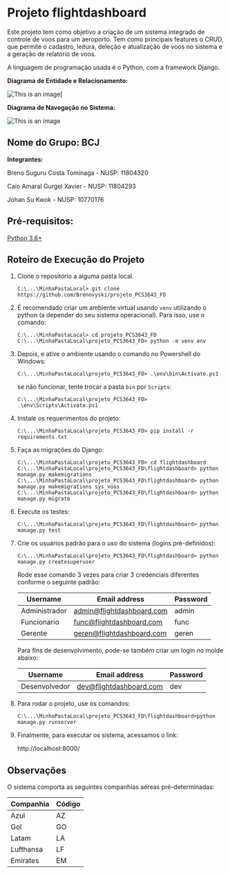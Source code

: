 # Projeto flightdashboard

Este projeto tem como objetivo a criação de um sistema integrado de controle de voos para um aeroporto. Tem como principais features o CRUD, que permite o cadastro, leitura, deleção e atualização de voos no sistema e a geração de relatório de voos. 

A linguagem de programação usada é o Python, com a framework Django.

**Diagrama de Entidade e Relacionamento:**

![This is an image](https://i.imgur.com/kcgnGWB.png)[

**Diagrama de Navegação no Sistema:**

![This is an image](https://i.imgur.com/UH5zzUy.png)

## Nome do Grupo: BCJ

**Integrantes:** 

Breno Suguru Costa Tominaga - NUSP: 11804320

Caio Amaral Gurgel Xavier - NUSP: 11804293

Johan Su Kwok - NUSP: 10770176

## Pré-requisitos:
[Python 3.6+](https://www.python.org/downloads/)


## Roteiro de Execução do Projeto

1. Clone o repositório a alguma pasta local.

    ```
    C:\...\MinhaPastaLocal> git clone https://github.com/Brenovyski/projeto_PCS3643_FD
    ```

2. É recomendado criar um ambiente virtual usando `venv` utilizando o python (a depender do seu sistema operacional). Para isso, use o comando:

    ```
    C:\...\MinhaPastaLocal> cd projeto_PCS3643_FD
    C:\...\MinhaPastaLocal\projeto_PCS3643_FD> python -m venv env
    ```

3. Depois, e ative o ambiente usando o comando no Powershell do Windows:

    ```
    C:\...\MinhaPastaLocal\projeto_PCS3643_FD> .\env\bin\Activate.ps1
    ```
    se não funcionar, tente trocar a pasta `bin` por `Scripts`:
    ```
    C:\...\MinhaPastaLocal\projeto_PCS3643_FD> .\env\Scripts\Activate.ps1
    ```

4. Instale os requerimentos do projeto:

    ```
    C:\...\MinhaPastaLocal\projeto_PCS3643_FD> pip install -r requirements.txt
    ```

5. Faça as migrações do Django:

    ```
    C:\...\MinhaPastaLocal\projeto_PCS3643_FD> cd flightdashboard
    C:\...\MinhaPastaLocal\projeto_PCS3643_FD\flightdashboard> python manage.py makemigrations
    C:\...\MinhaPastaLocal\projeto_PCS3643_FD\flightdashboard> python manage.py makemigrations sys_voos
    C:\...\MinhaPastaLocal\projeto_PCS3643_FD\flightdashboard> python manage.py migrate
    ```
6. Execute os testes:

    ```
    C:\...\MinhaPastaLocal\projeto_PCS3643_FD\flightdashboard> python manage.py test
    ```

7. Crie os usuários padrão para o uso do sistema (logins pré-definidos):

    ```
    C:\...\MinhaPastaLocal\projeto_PCS3643_FD\flightdashboard> python manage.py createsuperuser
    ```

    Rode esse comando 3 vezes para criar 3 credenciais diferentes conforme o seguinte padrão:

    | Username      | Email address             | Password    |
    |---------------|---------------------------|-------------|
    | Administrador | admin@flightdashboard.com | admin       |
    | Funcionario   | func@flightdashboard.com  | func        |
    | Gerente       | geren@flightdashboard.com | geren       |

   Para fins de desenvolvimento, pode-se também criar um login no molde abaixo:

    | Username      | Email address             | Password    |
    |---------------|---------------------------|-------------|
    | Desenvolvedor | dev@flightdashboard.com   | dev         | 
    

8. Para rodar o projeto, use os comandos:

    ```
    C:\...\MinhaPastaLocal\projeto_PCS3643_FD\flightdashboard>python manage.py runserver
    ```


9. Finalmente, para executar os sistema, acessamos o link:

    http://localhost:8000/



## Observações

O sistema comporta as seguintes companhias aéreas pré-determinadas:

| Companhia | Código | 
|-----------|--------|
| Azul      | AZ     |
| Gol       | GO     |
| Latam     | LA     |
| Lufthansa | LF     |
| Emirates  | EM     |
